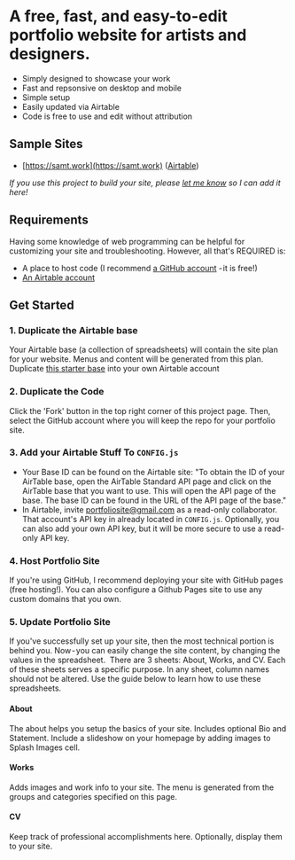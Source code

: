 # A free, fast, and easy-to-edit portfolio website for artists and designers.

* Simply designed to showcase your work 
* Fast and repsonsive on desktop and mobile
* Simple setup 
* Easily updated via Airtable
* Code is free to use and edit without attribution

## Sample Sites
 * [https://samt.work](https://samt.work) ([Airtable](https://airtable.com/shrqxhD3GnjQlmyZY))

*If you use this project to build your site, please [let me know](srticknor@gmail.com) so I can add it here!*

## Requirements
Having some knowledge of web programming can be helpful for customizing your site and troubleshooting. However, all that's REQUIRED is:
* A place to host code (I recommend [a GitHub account](https://github.com/) - it is free!)
* [An Airtable account](https://airtable.com/)

## Get Started

### 1. Duplicate the Airtable base
Your Airtable base (a collection of spreadsheets) will contain the site plan for your website. Menus and content will be generated from this plan.
Duplicate [this starter base](https://airtable.com/shrqxhD3GnjQlmyZY) into your own Airtable account

### 2. Duplicate the Code 
Click the 'Fork' button in the top right corner of this project page. Then, select the GitHub account where you will keep the repo for your portfolio site.

### 3. Add your Airtable Stuff To `CONFIG.js`
* Your Base ID can be found on the Airtable site: "To obtain the ID of your AirTable base, open the AirTable Standard API page and click on the AirTable base that you want to use. This will open the API page of the base. The base ID can be found in the URL of the API page of the base."
* In Airtable, invite portfoliosite@gmail.com as a read-only collaborator. That account's API key in already located in `CONFIG.js`. Optionally, you can also add your own API key, but it will be more secure to use a read-only API key. 

### 4. Host Portfolio Site
If you're using GitHub, I recommend deploying your site with GitHub pages (free hosting!). You can also configure a Github Pages site to use any custom domains that you own. 

### 5. Update Portfolio Site 
If you've successfully set up your site, then the most technical portion is behind you. Now - you can easily change the site content, by changing the values in the spreadsheet. 
There are 3 sheets: About, Works, and CV. Each of these sheets serves a specific purpose. In any sheet, column names should not be altered. Use the guide below to learn how to use these spreadsheets. 

#### About
The about helps you setup the basics of your site. Includes optional Bio and Statement. Include a slideshow on your homepage by adding images to Splash Images cell. 

#### Works
Adds images and work info to your site. The menu is generated from the groups and categories specified on this page.

#### CV
Keep track of professional accomplishments here. Optionally, display them to your site. 

